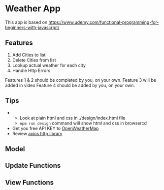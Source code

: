 # Weather App

This app is based on https://www.udemy.com/functional-programming-for-beginners-with-javascript/

## Features

1. Add Cities to list
2. Delete Cities from list
3. Lookup actual weather for each city
4. Handle Http Errors

Features 1 & 2 should be completed by you, on your own.
Feature 3 will be added in video
Feature 4 should be added by you, on your own.

## Tips

* * Look at plain html and css in ./design/index.html file
  * `npm run design` command will show html and css in browsercd
* Get you free API KEY to [OpenWeatherMap](https://openweathermap.org/appid)
* Review [axios http library](https://github.com/mzabriskie/axios)

## Model

## Update Functions

## View Functions
